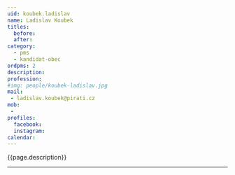 ```yaml
---
uid: koubek.ladislav
name: Ladislav Koubek
titles:
  before: 
  after:
category:
  - pms
  - kandidat-obec 
ordpms: 2
description: 
profession: 
#img: people/koubek-ladislav.jpg
mail:
 - ladislav.koubek@pirati.cz
mob:
 - 
profiles:
  facebook: 
  instagram: 
calendar: 
---
```


{{page.description}}



---
